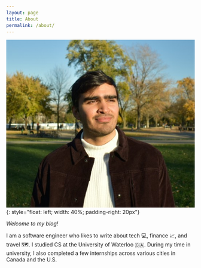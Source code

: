 ```yaml
---
layout: page
title: About
permalink: /about/
---
```


![image](/assets/images/profile.jpg){: style="float: left; width: 40%; padding-right: 20px"}

*Welcome to my blog!*

I am a software engineer who likes to write about tech :computer:, finance :chart_with_upwards_trend:, and travel :world_map:. I studied CS at the University of Waterloo :canada:. During my time in university, I also completed a few internships across various cities in Canada and the U.S.
